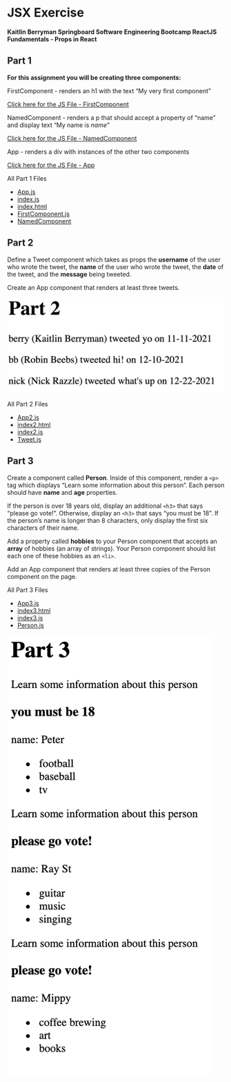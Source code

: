 # JSX Exercise
**Kaitlin Berryman
Springboard Software Engineering Bootcamp
ReactJS Fundamentals - Props in React**

## Part 1

**For this assignment you will be creating three components:**

FirstComponent - renders an  h1  with the text “My very first component”

 [Click here for the JS File - FirstComponent](./FirstComponent.js)

NamedComponent - renders a  p  that should accept a property of “name” and display text “My name is  _name_”

[Click here for the JS File - NamedComponent](./NamedComponent.js)

App - renders a  div  with instances of the other two components

[Click here for the JS File - App](./App.js)

All Part 1 Files
- [App.js](App.js)
- [index.js](index.js)
- [index.html](index.html)
- [FirstComponent.js](./FirstComponent.js)
- [NamedComponent](./NamedComponent.js)


## Part 2

Define a  Tweet  component which takes as props the **username** of the user who wrote the tweet, the **name** of the user who wrote the tweet, the **date** of the tweet, and the **message** being tweeted.

Create an  App  component that renders at least three tweets.

![Tweets](./part2.png)

All Part 2 Files
- [App2.js](./App2.js)
- [index2.html](./index2.html)
- [index2.js](./index2.js)
- [Tweet.js](Tweet.js)

## Part 3

Create a component called  **Person**. Inside of this component, render a  `<p>`  tag which displays “Learn some information about this person”. Each person should have **name** and **age** properties.

If the person is over 18 years old, display an additional `<h3>`  that says “please go vote!”. Otherwise, display an  `<h3>`  that says “you must be 18”. If the person’s name is longer than 8 characters, only display the first six characters of their name.

Add a property called **hobbies** to your  Person  component that accepts an **array** of hobbies (an array of strings). Your Person component should list each one of these hobbies as an  `<li>`.

Add an  App  component that renders at least three copies of the  Person  component on the page.

All Part 3 Files
- [App3.js](./App3.js)
- [index3.html](./index3.html)
- [index3.js](./index3.js)
- [Person.js](Person.js)

![Output](./part3.png)
